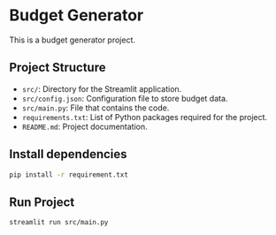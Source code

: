 # Budget Generator

This is a budget generator project.

## Project Structure

- `src/`: Directory for the Streamlit application.
- `src/config.json`: Configuration file to store budget data.
- `src/main.py`: File that contains the code.
- `requirements.txt`: List of Python packages required for the project.
- `README.md`: Project documentation.

## Install dependencies

```bash
pip install -r requirement.txt
```

## Run Project

```bash
streamlit run src/main.py
```